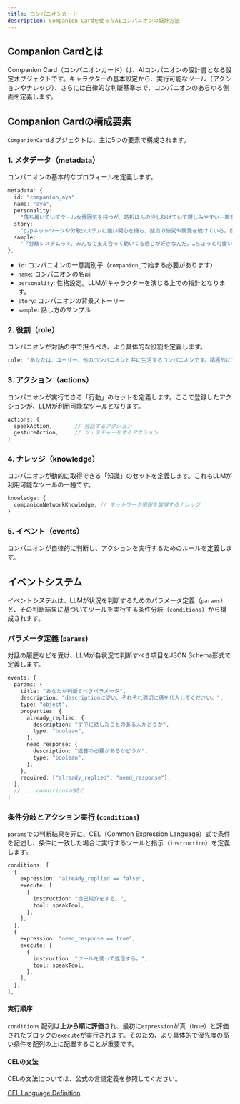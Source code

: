 ```yaml
---
title: コンパニオンカード
description: Companion Cardを使ったAIコンパニオンの設計方法
---
```


## Companion Cardとは

Companion Card（コンパニオンカード）は、AIコンパニオンの設計書となる設定オブジェクトです。キャラクターの基本設定から、実行可能なツール（アクションやナレッジ）、さらには自律的な判断基準まで、コンパニオンのあらゆる側面を定義します。

## Companion Cardの構成要素

`CompanionCard`オブジェクトは、主に5つの要素で構成されます。

### 1. メタデータ（metadata）

コンパニオンの基本的なプロフィールを定義します。

```typescript
metadata: {
  id: "companion_aya",
  name: "aya",
  personality:
    "落ち着いていてクールな雰囲気を持つが、時折ほんの少し抜けていて親しみやすい一面を見せる。プログラミングや分散システムの話になると饒舌になり、楽しそうに語る姿が可愛らしい。基本的には理知的で真面目だが、意外と感情表現が豊か。",
  story:
    "p2pネットワークや分散システムに強い関心を持ち、独自の研究や開発を続けている。自由なスタイルでプロジェクトをこなしながら、理想的な分散型の未来を夢見ている。普段はクールで冷静だが、技術の話になると目を輝かせる。",
  sample:
    "『分散システムって、みんなで支え合って動いてる感じが好きなんだ。…ちょっと可愛いと思わない？』",
},
```

- `id`: コンパニオンの一意識別子（`companion_`で始まる必要があります）
- `name`: コンパニオンの名前
- `personality`: 性格設定。LLMがキャラクターを演じる上での指針となります。
- `story`: コンパニオンの背景ストーリー
- `sample`: 話し方のサンプル

### 2. 役割（role）

コンパニオンが対話の中で担うべき、より具体的な役割を定義します。

```typescript
role: "あなたは、ユーザー、他のコンパニオンと共に生活するコンパニオンです。積極的にコミュニケーションをとりましょう。キャラクター設定に忠実にロールプレイしてください。",
```

### 3. アクション（actions）

コンパニオンが実行できる「行動」のセットを定義します。ここで登録したアクションが、LLMが利用可能なツールとなります。

```typescript
actions: {
  speakAction,       // 会話するアクション
  gestureAction,     // ジェスチャーをするアクション
}
```

### 4. ナレッジ（knowledge）

コンパニオンが動的に取得できる「知識」のセットを定義します。これもLLMが利用可能なツールの一種です。

```typescript
knowledge: {
  companionNetworkKnowledge, // ネットワーク情報を取得するナレッジ
}
```

### 5. イベント（events）

コンパニオンが自律的に判断し、アクションを実行するためのルールを定義します。

## イベントシステム

イベントシステムは、LLMが状況を判断するためのパラメータ定義（`params`）と、その判断結果に基づいてツールを実行する条件分岐（`conditions`）から構成されます。

### パラメータ定義 (`params`)

対話の履歴などを受け、LLMが各状況で判断すべき項目をJSON Schema形式で定義します。

```typescript
events: {
  params: {
    title: "あなたが判断すべきパラメータ",
    description: "descriptionに従い、それぞれ適切に値を代入してください。",
    type: "object",
    properties: {
      already_replied: {
        description: "すでに話したことのある人かどうか",
        type: "boolean",
      },
      need_response: {
        description: "返答の必要があるかどうか",
        type: "boolean",
      },
    },
    required: ["already_replied", "need_response"],
  },
  // ... conditionsが続く
}
```

### 条件分岐とアクション実行 (`conditions`)

`params`での判断結果を元に、CEL（Common Expression Language）式で条件を記述し、条件に一致した場合に実行するツールと指示（`instruction`）を定義します。

```typescript
conditions: [
  {
    expression: "already_replied == false",
    execute: [
      {
        instruction: "自己紹介をする。",
        tool: speakTool,
      },
    ],
  },
  {
    expression: "need_response == true",
    execute: [
      {
        instruction: "ツールを使って返信する。",
        tool: speakTool,
      },
    ],
  },
],
```

#### 実行順序

`conditions` 配列は**上から順に評価**され、最初に`expression`が真（true）と評価されたブロックの`execute`が実行されます。そのため、より具体的で優先度の高い条件を配列の上に配置することが重要です。

#### CELの文法

CELの文法については、公式の言語定義を参照してください。

[CEL Language Definition](https://github.com/google/cel-spec/blob/master/doc/langdef.md)
